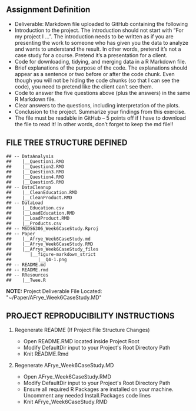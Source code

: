 Assignment Definition
---------------------

-   Deliverable: Markdown file uploaded to GitHub containing the
    following
-   Introduction to the project. The introduction should not start with
    “For my project I …”. The introduction needs to be written as if you
    are presenting the work to someone who has given you the data to
    analyze and wants to understand the result. In other words, pretend
    it’s not a case study for a course. Pretend it’s a presentation for
    a client.
-   Code for downloading, tidying, and merging data in a R
    Markdown file.
-   Brief explanations of the purpose of the code. The explanations
    should appear as a sentence or two before or after the code chunk.
    Even though you will not be hiding the code chunks (so that I can
    see the code), you need to pretend like the client can’t see them.
-   Code to answer the five questions above (plus the answers) in the
    same R Markdown file.
-   Clear answers to the questions, including interpretation of
    the plots.
-   Conclusion to the project. Summarize your findings from
    this exercise.
-   The file must be readable in GitHub – 5 points off if I have to
    download the file to read it! In other words, don’t forget to keep
    the md file!!

FILE TREE STRUCTURE DEFINED
---------------------------

    ## -- DataAnalysis
    ##    |__Question1.RMD
    ##    |__Question2.RMD
    ##    |__Question3.RMD
    ##    |__Question4.RMD
    ##    |__Question5.RMD
    ## -- DataCleanup
    ##    |__CleanEducation.RMD
    ##    |__CleanProduct.RMD
    ## -- DataLoad
    ##    |__Education.csv
    ##    |__LoadEducation.RMD
    ##    |__LoadProduct.RMD
    ##    |__Products.csv
    ## -- MSDS6306_Week6CaseStudy.Rproj
    ## -- Paper
    ##    |__Afrye_Week6CaseStudy.md
    ##    |__Afrye_Week6CaseStudy.RMD
    ##    |__Afrye_Week6CaseStudy_files
    ##       |__figure-markdown_strict
    ##          |__Q4-1.png
    ## -- README.md
    ## -- README.rmd
    ## -- RResources
    ##    |__Twee.R

**NOTE:** Project Deliverable File Located:
"~/Paper/AFrye\_Week6CaseStudy.MD"

PROJECT REPRODUCIBILITY INSTRUCTIONS
------------------------------------

1.  Regenerate README (If Project File Structure Changes)
    -   Open README.RMD located inside Project Root
    -   Modify DefaultDir input to your Project's Root Directory Path
    -   Knit README.Rmd

2.  Regenerate AFrye\_Week6CaseStudy.MD
    -   Open AFrye\_Week6CaseStudy.RMD
    -   Modify DefaultDir input to your Project's Root Directory Path
    -   Ensure all required R Packages are installed on your machine.
        Uncomment any needed Install.Packages code lines
    -   Knit AFrye\_Week6CaseStudy.RMD
